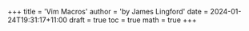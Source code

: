 +++
title = 'Vim Macros'
author = 'by James Lingford'
date = 2024-01-24T19:31:17+11:00
draft = true
toc = true
math = true
+++
